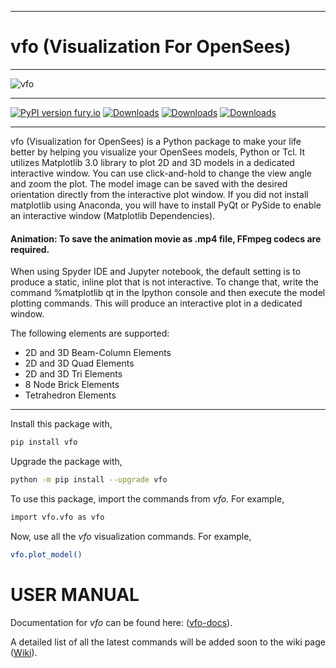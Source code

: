 ***
# vfo (Visualization For OpenSees)
***
 
![vfo](https://github.com/u-anurag/vfo/blob/main/Doc/Shell_and_Brick3D.png)
  
  
***
[![PyPI version fury.io](https://badge.fury.io/py/vfo.svg)](https://pypi.org/project/vfo/)
[![Downloads](https://pepy.tech/badge/vfo)](https://pepy.tech/project/vfo)
[![Downloads](https://pepy.tech/badge/vfo/month)](https://pepy.tech/project/vfo)
[![Downloads](https://pepy.tech/badge/vfo/week)](https://pepy.tech/project/vfo)
***


vfo (Visualization for OpenSees) is a Python package to make your life better by helping you visualize your OpenSees models, Python or Tcl. It utilizes Matplotlib 3.0 library to plot 2D and 3D models in a dedicated interactive window. You can use click-and-hold to change the view angle and zoom the plot. The model image can be saved with the desired orientation directly from the interactive plot window. If you did not install matplotlib using Anaconda, you will have to install PyQt or PySide to enable an interactive window (Matplotlib Dependencies).

#### Animation: To save the animation movie as .mp4 file, FFmpeg codecs are required.

When using Spyder IDE and Jupyter notebook, the default setting is to produce a static, inline plot that is not interactive. To change that, write the command %matplotlib qt in the Ipython console and then execute the model plotting commands. This will produce an interactive plot in a dedicated window.

The following elements are supported:

- 2D and 3D Beam-Column Elements 
- 2D and 3D Quad Elements 
- 2D and 3D Tri Elements 
- 8 Node Brick Elements 
- Tetrahedron Elements

****
Install this package with,
```bash
pip install vfo
```

Upgrade the package with,
```bash
python -m pip install --upgrade vfo
```

To use this package, import the commands from *vfo*. For example,

```bash
import vfo.vfo as vfo
```

Now, use all the *vfo* visualization commands. For example,

```bash
vfo.plot_model()
```

# USER MANUAL

Documentation for *vfo* can be found here: ([vfo-docs](https://vfo.readthedocs.io/en/latest/index.html)). 

A detailed list of all the latest commands will be added soon to the wiki page ([Wiki](https://github.com/u-anurag/vfo/wiki)).
